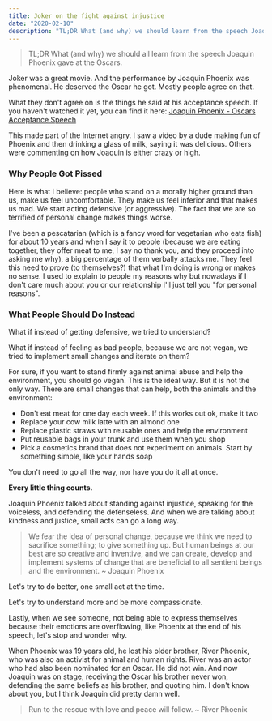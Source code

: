 ```yaml
---
title: Joker on the fight against injustice
date: "2020-02-10"
description: "TL;DR What (and why) we should learn from the speech Joaquin Phoenix gave at the Oscars"
---
```


> TL;DR What (and why) we should all learn from the speech Joaquin Phoenix gave at the Oscars.

Joker was a great movie. And the performance by Joaquin Phoenix was phenomenal. He deserved the Oscar he got. Mostly people agree on that.

What they don't agree on is the things he said at his acceptance speech. If you haven't watched it yet, you can find it here: [Joaquin Phoenix - Oscars Acceptance Speech](https://www.youtube.com/watch?v=WVPw0UrjLuo)

This made part of the Internet angry. I saw a video by a dude making fun of Phoenix and then drinking a glass of milk, saying it was delicious. Others were commenting on how Joaquin is either crazy or high.

### Why People Got Pissed

Here is what I believe: people who stand on a morally higher ground than us, make us feel uncomfortable. They make us feel inferior and that makes us mad. We start acting defensive (or aggressive). The fact that we are so terrified of personal change makes things worse.

I've been a pescatarian (which is a fancy word for vegetarian who eats fish) for about 10 years and when I say it to people (because we are eating together, they offer meat to me, I say no thank you, and they proceed into asking me why), a big percentage of them verbally attacks me. They feel this need to prove (to themselves?) that what I'm doing is wrong or makes no sense. I used to explain to people my reasons why but nowadays if I don't care much about you or our relationship I'll just tell you "for personal reasons".

### What People Should Do Instead

What if instead of getting defensive, we tried to understand?

What if instead of feeling as bad people, because we are not vegan, we tried to implement small changes and iterate on them?

For sure, if you want to stand firmly against animal abuse and help the environment, you should go vegan. This is the ideal way. But it is not the only way. There are small changes that can help, both the animals and the environment:

- Don't eat meat for one day each week. If this works out ok, make it two
- Replace your cow milk latte with an almond one
- Replace plastic straws with reusable ones and help the environment
- Put reusable bags in your trunk and use them when you shop
- Pick a cosmetics brand that does not experiment on animals. Start by something simple, like your hands soap

You don't need to go all the way, nor have you do it all at once.

**Every little thing counts.**

Joaquin Phoenix talked about standing against injustice, speaking for the voiceless, and defending the defenseless. And when we are talking about kindness and justice, small acts can go a long way.

> We fear the idea of personal change, because we think we need to sacrifice something; to give something up. But human beings at our best are so creative and inventive, and we can create, develop and implement systems of change that are beneficial to all sentient beings and the environment. ~ Joaquin Phoenix

Let's try to do better, one small act at the time.

Let's try to understand more and be more compassionate.

Lastly, when we see someone, not being able to express themselves because their emotions are overflowing, like Phoenix at the end of his speech, let's stop and wonder why.

When Phoenix was 19 years old, he lost his older brother, River Phoenix, who was also an activist for animal and human rights. River was an actor who had also been nominated for an Oscar. He did not win. And now Joaquin was on stage, receiving the Oscar his brother never won, defending the same beliefs as his brother, and quoting him. I don't know about you, but I think Joaquin did pretty damn well.

> Run to the rescue with love and peace will follow. ~ River Phoenix
